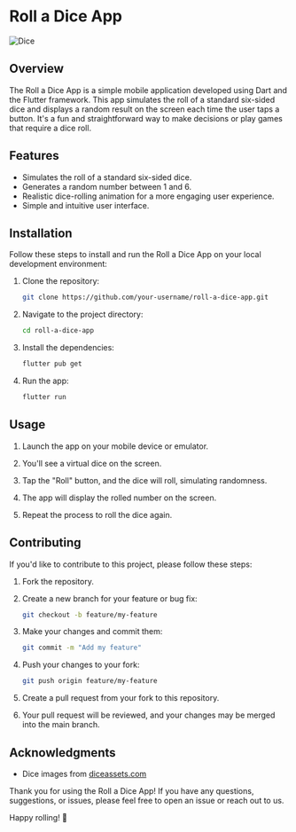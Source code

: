 # Roll a Dice App

![Dice](https://images6.alphacoders.com/451/451028.jpg)

## Overview

The Roll a Dice App is a simple mobile application developed using Dart and the Flutter framework. This app simulates the roll of a standard six-sided dice and displays a random result on the screen each time the user taps a button. It's a fun and straightforward way to make decisions or play games that require a dice roll.

## Features

- Simulates the roll of a standard six-sided dice.
- Generates a random number between 1 and 6.
- Realistic dice-rolling animation for a more engaging user experience.
- Simple and intuitive user interface.


## Installation

Follow these steps to install and run the Roll a Dice App on your local development environment:

1. Clone the repository:

   ```bash
   git clone https://github.com/your-username/roll-a-dice-app.git
   ```

2. Navigate to the project directory:

   ```bash
   cd roll-a-dice-app
   ```

3. Install the dependencies:

   ```bash
   flutter pub get
   ```

4. Run the app:

   ```bash
   flutter run
   ```

## Usage

1. Launch the app on your mobile device or emulator.

2. You'll see a virtual dice on the screen.

3. Tap the "Roll" button, and the dice will roll, simulating randomness.

4. The app will display the rolled number on the screen.

5. Repeat the process to roll the dice again.

## Contributing

If you'd like to contribute to this project, please follow these steps:

1. Fork the repository.

2. Create a new branch for your feature or bug fix:

   ```bash
   git checkout -b feature/my-feature
   ```

3. Make your changes and commit them:

   ```bash
   git commit -m "Add my feature"
   ```

4. Push your changes to your fork:

   ```bash
   git push origin feature/my-feature
   ```

5. Create a pull request from your fork to this repository.

6. Your pull request will be reviewed, and your changes may be merged into the main branch.



## Acknowledgments

- Dice images from [diceassets.com](https://diceassets.com/)

Thank you for using the Roll a Dice App! If you have any questions, suggestions, or issues, please feel free to open an issue or reach out to us.

Happy rolling! 🎲
